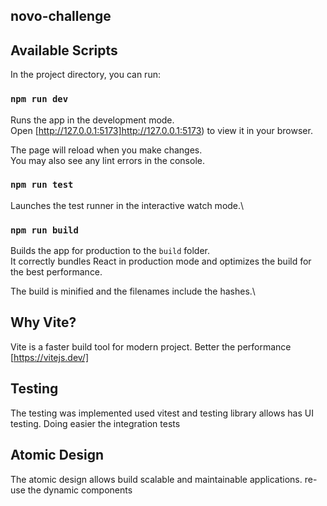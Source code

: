 ## novo-challenge

## Available Scripts

In the project directory, you can run:

### `npm run dev`

Runs the app in the development mode.\
Open [http://127.0.0.1:5173]http://127.0.0.1:5173) to view it in your browser.

The page will reload when you make changes.\
You may also see any lint errors in the console.

### `npm run test`

Launches the test runner in the interactive watch mode.\

### `npm run build`

Builds the app for production to the `build` folder.\
It correctly bundles React in production mode and optimizes the build for the best performance.

The build is minified and the filenames include the hashes.\

## Why Vite?

Vite is a faster build tool for modern project. Better the performance [https://vitejs.dev/]

## Testing 

The testing was implemented used vitest and testing library allows has UI testing. Doing easier the integration tests

## Atomic Design 

The atomic design allows build scalable and maintainable applications. re-use the dynamic components